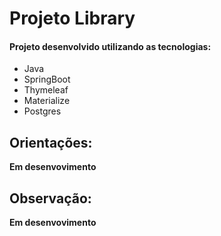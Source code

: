 <h1> Projeto Library</h1>

 
#### Projeto desenvolvido utilizando as tecnologias:
+ Java
+ SpringBoot
+ Thymeleaf
+ Materialize
+ Postgres

## Orientações:

**Em desenvovimento**

## Observação:

**Em desenvovimento**



